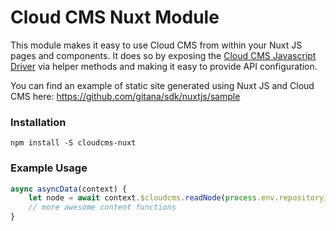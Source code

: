 # Cloud CMS Nuxt Module

This module makes it easy to use Cloud CMS from within your Nuxt JS pages and components.
It does so by exposing the [Cloud CMS Javascript Driver](https://github.com/gitana/cloudcms-javascript-driver) 
via helper methods and making it easy to provide API configuration.

You can find an example of static site generated using Nuxt JS and Cloud CMS here: https://github.com/gitana/sdk/nuxtjs/sample

### Installation

`npm install -S cloudcms-nuxt`

### Example Usage

```javascript
async asyncData(context) {
    let node = await context.$cloudcms.readNode(process.env.repositoryId, process.env.branchId, "myNodeId");
    // more awesome content functions
}
```